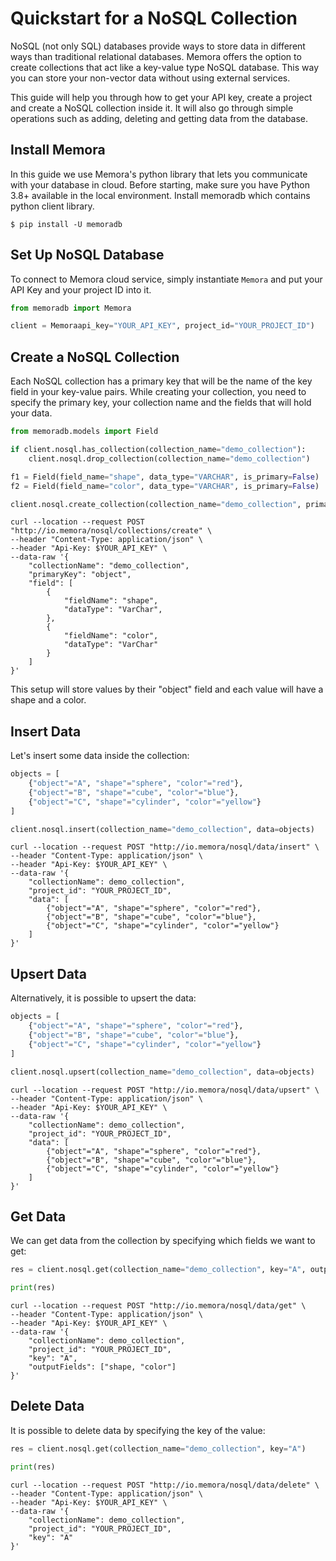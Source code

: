# Quickstart for a NoSQL Collection


NoSQL (not only SQL) databases provide ways to store data in different ways than traditional relational databases. Memora offers the option to create collections that act like a key-value type NoSQL database. This way you can store your non-vector data without using external services.

This guide will help you through how to get your API key, create a project and create a NoSQL collection inside it. It will also go through simple operations such as adding, deleting and getting data from the database.


## Install Memora
In this guide we use Memora's python library that lets you communicate with your database in cloud. Before starting, make sure you have Python 3.8+ available in the local environment. Install memoradb which contains python client library.

```shell
$ pip install -U memoradb
```

## Set Up NoSQL Database
To connect to Memora cloud service, simply instantiate `Memora` and put your API Key and your project ID into it. 

```python
from memoradb import Memora

client = Memoraapi_key="YOUR_API_KEY", project_id="YOUR_PROJECT_ID")
```

## Create a NoSQL Collection

Each NoSQL collection has a primary key that will be the name of the key field in your key-value pairs. While creating your collection, you need to specify the primary key, your collection name and the fields that will hold your data.

```python
from memoradb.models import Field

if client.nosql.has_collection(collection_name="demo_collection"):
    client.nosql.drop_collection(collection_name="demo_collection")

f1 = Field(field_name="shape", data_type="VARCHAR", is_primary=False)
f2 = Field(field_name="color", data_type="VARCHAR", is_primary=False)

client.nosql.create_collection(collection_name="demo_collection", primary_key="object", fields=[f1, f2])
```

```shell
curl --location --request POST "http://io.memora/nosql/collections/create" \
--header "Content-Type: application/json" \
--header "Api-Key: $YOUR_API_KEY" \
--data-raw '{
    "collectionName": "demo_collection",
    "primaryKey": "object",
    "field": [
        {
            "fieldName": "shape",
            "dataType": "VarChar",
        },
        {
            "fieldName": "color",
            "dataType": "VarChar"
        }
    ]
}'
```

This setup will store values by their "object" field and each value will have a shape and a color.

## Insert Data
Let's insert some data inside the collection:

```python
objects = [
    {"object"="A", "shape"="sphere", "color"="red"},
    {"object"="B", "shape"="cube", "color"="blue"},
    {"object"="C", "shape"="cylinder", "color"="yellow"}
]

client.nosql.insert(collection_name="demo_collection", data=objects)

```
```shell
curl --location --request POST "http://io.memora/nosql/data/insert" \
--header "Content-Type: application/json" \
--header "Api-Key: $YOUR_API_KEY" \
--data-raw '{
    "collectionName": demo_collection",
    "project_id": "YOUR_PROJECT_ID",
    "data": [
        {"object"="A", "shape"="sphere", "color"="red"},
        {"object"="B", "shape"="cube", "color"="blue"},
        {"object"="C", "shape"="cylinder", "color"="yellow"}
    ]
}'
```

## Upsert Data
Alternatively, it is possible to upsert the data:
```python
objects = [
    {"object"="A", "shape"="sphere", "color"="red"},
    {"object"="B", "shape"="cube", "color"="blue"},
    {"object"="C", "shape"="cylinder", "color"="yellow"}
]

client.nosql.upsert(collection_name="demo_collection", data=objects)

```
```shell
curl --location --request POST "http://io.memora/nosql/data/upsert" \
--header "Content-Type: application/json" \
--header "Api-Key: $YOUR_API_KEY" \
--data-raw '{
    "collectionName": demo_collection",
    "project_id": "YOUR_PROJECT_ID",
    "data": [
        {"object"="A", "shape"="sphere", "color"="red"},
        {"object"="B", "shape"="cube", "color"="blue"},
        {"object"="C", "shape"="cylinder", "color"="yellow"}
    ]
}'
```

## Get Data
We can get data from the collection by specifying which fields we want to get:

```python
res = client.nosql.get(collection_name="demo_collection", key="A", output_fields=["shape", "color"])

print(res)
```
```shell
curl --location --request POST "http://io.memora/nosql/data/get" \
--header "Content-Type: application/json" \
--header "Api-Key: $YOUR_API_KEY" \
--data-raw '{
    "collectionName": demo_collection",
    "project_id": "YOUR_PROJECT_ID",
    "key": "A",
    "outputFields": ["shape, "color"]
}'
```


## Delete Data
It is possible to delete data by specifying the key of the value:

```python
res = client.nosql.get(collection_name="demo_collection", key="A")

print(res)
```
```shell
curl --location --request POST "http://io.memora/nosql/data/delete" \
--header "Content-Type: application/json" \
--header "Api-Key: $YOUR_API_KEY" \
--data-raw '{
    "collectionName": demo_collection",
    "project_id": "YOUR_PROJECT_ID",
    "key": "A"
}'
```


